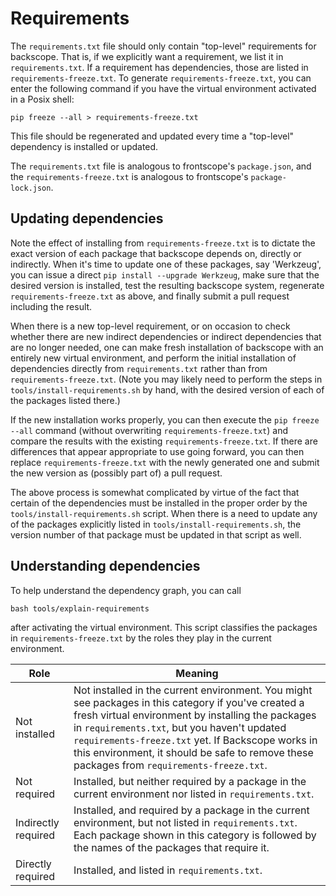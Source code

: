 # Requirements

The `requirements.txt` file should only contain "top-level" requirements
for backscope. That is, if we explicitly want a requirement, we list it
in `requirements.txt`. If a requirement has dependencies, those are
listed in `requirements-freeze.txt`. To generate
`requirements-freeze.txt`, you can enter the following command if you
have the virtual environment activated in a Posix shell:

```
pip freeze --all > requirements-freeze.txt
```

This file should be regenerated and updated every time a "top-level"
dependency is installed or updated.

The `requirements.txt` file is analogous to frontscope's `package.json`,
and the `requirements-freeze.txt` is analogous to frontscope's
`package-lock.json`.

## Updating dependencies

Note the effect of installing from `requirements-freeze.txt` is to dictate the
exact version of each package that backscope depends on, directly or indirectly.
When it's time to update one of these packages, say 'Werkzeug', you can issue
a direct `pip install --upgrade Werkzeug`, make sure that the desired version
is installed, test the resulting backscope system, regenerate
`requirements-freeze.txt` as above, and finally submit a pull request
including the result.

When there is a new top-level requirement, or on occasion to check whether
there are new indirect dependencies or indirect dependencies that are no longer
needed, one can make fresh installation of backscope with an entirely new
virtual environment, and perform the initial installation of dependencies
directly from `requirements.txt` rather than from `requirements-freeze.txt`.
(Note you may likely need to perform the steps in
`tools/install-requirements.sh` by hand, with the desired version of each
of the packages listed there.)

If the new installation works properly, you can then execute the
`pip freeze --all` command (without overwriting `requirements-freeze.txt`) and
compare the results with the existing `requirements-freeze.txt`. If there
are differences that appear appropriate to use going forward, you can then
replace `requirements-freeze.txt` with the newly generated one and submit
the new version as (possibly part of) a pull request.

The above process is somewhat complicated by virtue of the fact that certain of
the dependencies must be installed in the proper order by the
`tools/install-requirements.sh` script. When there is a need to update any
of the packages explicitly listed in `tools/install-requirements.sh`, the
version number of that package must be updated in that script as well.

## Understanding dependencies

To help understand the dependency graph, you can call
```
bash tools/explain-requirements
```
after activating the virtual environment. This script classifies the packages in
`requirements-freeze.txt` by the roles they play in the current environment.

| Role | Meaning |
| --- | --- |
| Not installed | Not installed in the current environment. You might see packages in this category if you've created a fresh virtual environment by installing the packages in `requirements.txt`, but you haven't updated `requirements-freeze.txt` yet. If Backscope works in this environment, it should be safe to remove these packages from `requirements-freeze.txt`. |
| Not required | Installed, but neither required by a package in the current environment nor listed in `requirements.txt`. |
| Indirectly required | Installed, and required by a package in the current environment, but not listed in `requirements.txt`. Each package shown in this category is followed by the names of the packages that require it. |
| Directly required | Installed, and listed in `requirements.txt`. |